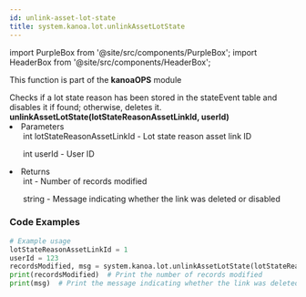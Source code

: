 ```yaml
---
id: unlink-asset-lot-state
title: system.kanoa.lot.unlinkAssetLotState
---
```


import PurpleBox from '@site/src/components/PurpleBox';
import HeaderBox from '@site/src/components/HeaderBox';

<PurpleBox>This function is part of the <b>kanoaOPS</b> module</PurpleBox>

<HeaderBox header="Description">
  Checks if a lot state reason has been stored in the stateEvent table and disables it if found; otherwise, deletes it.
</HeaderBox>

<HeaderBox header="Syntax">
  <b>unlinkAssetLotState(lotStateReasonAssetLinkId, userId)</b>
    <li>Parameters <br />
      <ul>int lotStateReasonAssetLinkId - Lot state reason asset link ID</ul>
      <ul>int userId - User ID</ul>
    </li>
    <li>Returns <br />
      <ul>int - Number of records modified</ul>
      <ul>string - Message indicating whether the link was deleted or disabled</ul>
    </li>
</HeaderBox>

### Code Examples

```python
# Example usage
lotStateReasonAssetLinkId = 1
userId = 123
recordsModified, msg = system.kanoa.lot.unlinkAssetLotState(lotStateReasonAssetLinkId, userId)
print(recordsModified)  # Print the number of records modified
print(msg)  # Print the message indicating whether the link was deleted or disabled

